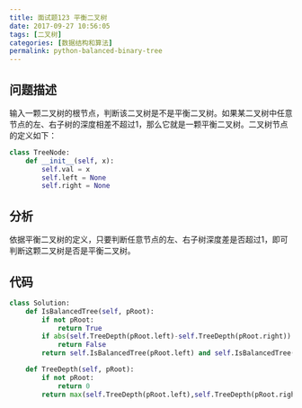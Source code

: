 ```yaml
---
title: 面试题123 平衡二叉树
date: 2017-09-27 10:56:05
tags: [二叉树]
categories: [数据结构和算法]
permalink: python-balanced-binary-tree
---
```

## 问题描述 ##
输入一颗二叉树的根节点，判断该二叉树是不是平衡二叉树。如果某二叉树中任意节点的左、右子树的深度相差不超过1，那么它就是一颗平衡二叉树。二叉树节点的定义如下：
```python
class TreeNode:
    def __init__(self, x):
        self.val = x
        self.left = None
        self.right = None
```
<!-- more -->
## 分析 ##
依据平衡二叉树的定义，只要判断任意节点的左、右子树深度差是否超过1，即可判断这颗二叉树是否是平衡二叉树。
## 代码 ##
```python
class Solution:
    def IsBalancedTree(self, pRoot):
        if not pRoot:
            return True
        if abs(self.TreeDepth(pRoot.left)-self.TreeDepth(pRoot.right)) > 1:
            return False
        return self.IsBalancedTree(pRoot.left) and self.IsBalancedTree(pRoot.right)

    def TreeDepth(self, pRoot):
        if not pRoot:
            return 0
        return max(self.TreeDepth(pRoot.left),self.TreeDepth(pRoot.right)) + 1
```